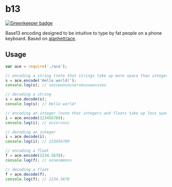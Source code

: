 # b13

[![Greenkeeper badge](https://badges.greenkeeper.io/uwx/b13.svg)](https://greenkeeper.io/)

Base13 encoding designed to be intuitive to type by fat people on a phone keyboard.
Based on [alanhett/ace](https://github.com/alanhett/ace).

## Usage

```javascript
var ace = require('./ace');

// encoding a string (note that strings take up more space than integers or floats)
s = ace.encode('Hello world!');
console.log(s); // sosswununuserveusuwunsves

// decoding a string
s = ace.decode(s);
console.log(s); // Hello world!

// encoding an integer (note that integers and floats take up less space than strings)
i = ace.encode(123456789);
console.log(i); // xczsrsnsc

// decoding an integer
i = ace.decode(i);
console.log(i); // 123456789

// encoding a float
f = ace.encode(1234.5678);
console.log(f); // oznesmmnns

// decoding a float
f = ace.decode(f);
console.log(f); // 1234.5678
```
